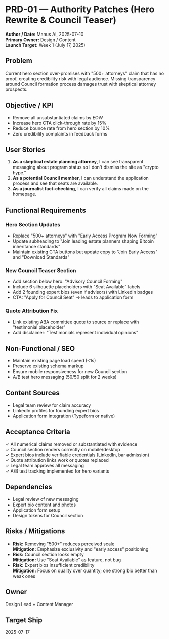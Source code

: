 # PRD-01 — Authority Patches (Hero Rewrite & Council Teaser)

**Author / Date:** Manus AI, 2025-07-10  
**Primary Owner:** Design / Content  
**Launch Target:** Week 1 (July 17, 2025)

## Problem
Current hero section over-promises with "500+ attorneys" claim that has no proof, creating credibility risk with legal audience. Missing transparency around Council formation process damages trust with skeptical attorney prospects.

## Objective / KPI
- Remove all unsubstantiated claims by EOW
- Increase hero CTA click-through rate by 15%
- Reduce bounce rate from hero section by 10%
- Zero credibility complaints in feedback forms

## User Stories
1. **As a skeptical estate planning attorney**, I can see transparent messaging about program status so I don't dismiss the site as "crypto hype."
2. **As a potential Council member**, I can understand the application process and see that seats are available.
3. **As a journalist fact-checking**, I can verify all claims made on the homepage.

## Functional Requirements

### Hero Section Updates
- Replace "500+ attorneys" with "Early Access Program Now Forming"
- Update subheading to "Join leading estate planners shaping Bitcoin inheritance standards"
- Maintain existing CTA buttons but update copy to "Join Early Access" and "Download Standards"

### New Council Teaser Section
- Add section below hero: "Advisory Council Forming"
- Include 6 silhouette placeholders with "Seat Available" labels
- Add 2 founding expert bios (even if advisors) with LinkedIn badges
- CTA: "Apply for Council Seat" → leads to application form

### Quote Attribution Fix
- Link existing ABA committee quote to source or replace with "testimonial placeholder"
- Add disclaimer: "Testimonials represent individual opinions"

## Non-Functional / SEO
- Maintain existing page load speed (<1s)
- Preserve existing schema markup
- Ensure mobile responsiveness for new Council section
- A/B test hero messaging (50/50 split for 2 weeks)

## Content Sources
- Legal team review for claim accuracy
- LinkedIn profiles for founding expert bios
- Application form integration (Typeform or native)

## Acceptance Criteria
✓ All numerical claims removed or substantiated with evidence  
✓ Council section renders correctly on mobile/desktop  
✓ Expert bios include verifiable credentials (LinkedIn, bar admission)  
✓ Quote attribution links work or quotes replaced  
✓ Legal team approves all messaging  
✓ A/B test tracking implemented for hero variants  

## Dependencies
- Legal review of new messaging
- Expert bio content and photos
- Application form setup
- Design tokens for Council section

## Risks / Mitigations
- **Risk:** Removing "500+" reduces perceived scale  
  **Mitigation:** Emphasize exclusivity and "early access" positioning
- **Risk:** Council section looks empty  
  **Mitigation:** Use "Seat Available" as feature, not bug
- **Risk:** Expert bios insufficient credibility  
  **Mitigation:** Focus on quality over quantity; one strong bio better than weak ones

## Owner
Design Lead + Content Manager

## Target Ship
2025-07-17

